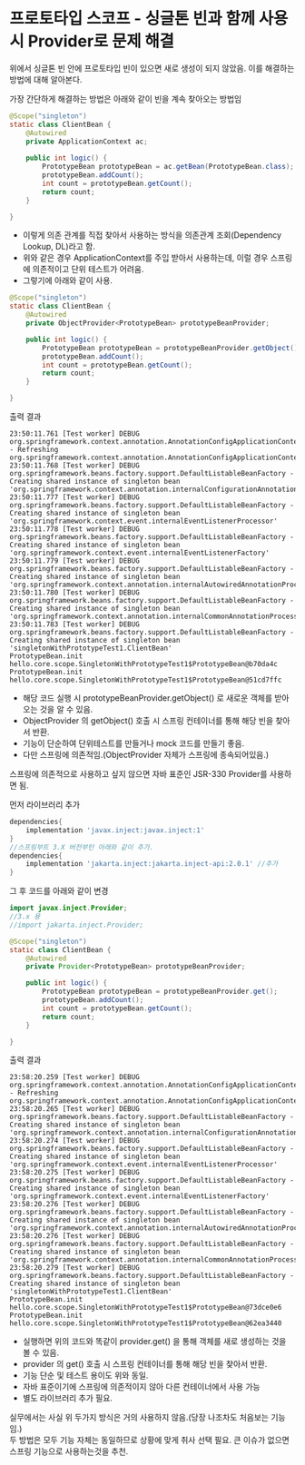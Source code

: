 # 프로토타입 스코프 - 싱글톤 빈과 함께 사용시 Provider로 문제 해결

위에서 싱글톤 빈 안에 프로토타입 빈이 있으면 새로 생성이 되지 않았음. 이를 해결하는 방법에 대해 알아본다.

가장 간단하게 해결하는 방법은 아래와 같이 빈을 계속 찾아오는 방법임
```java
@Scope("singleton")
static class ClientBean {
    @Autowired
    private ApplicationContext ac;
    
    public int logic() {
        PrototypeBean prototypeBean = ac.getBean(PrototypeBean.class);
        prototypeBean.addCount();
        int count = prototypeBean.getCount();
        return count;
    }

}
```
* 이렇게 의존 관계를 직접 찾아서 사용하는 방식을 의존관계 조회(Dependency Lookup, DL)라고 함.
* 위와 같은 경우 ApplicationContext를 주입 받아서 사용하는데, 이럴 경우 스프링에 의존적이고 단위 테스트가 어려움.
* 그렇기에 아래와 같이 사용.

```java
@Scope("singleton")
static class ClientBean {
    @Autowired
    private ObjectProvider<PrototypeBean> prototypeBeanProvider;

    public int logic() {
        PrototypeBean prototypeBean = prototypeBeanProvider.getObject();
        prototypeBean.addCount();
        int count = prototypeBean.getCount();
        return count;
    }

}
```

출력 결과
```text
23:50:11.761 [Test worker] DEBUG org.springframework.context.annotation.AnnotationConfigApplicationContext - Refreshing org.springframework.context.annotation.AnnotationConfigApplicationContext@44be0077
23:50:11.768 [Test worker] DEBUG org.springframework.beans.factory.support.DefaultListableBeanFactory - Creating shared instance of singleton bean 'org.springframework.context.annotation.internalConfigurationAnnotationProcessor'
23:50:11.777 [Test worker] DEBUG org.springframework.beans.factory.support.DefaultListableBeanFactory - Creating shared instance of singleton bean 'org.springframework.context.event.internalEventListenerProcessor'
23:50:11.778 [Test worker] DEBUG org.springframework.beans.factory.support.DefaultListableBeanFactory - Creating shared instance of singleton bean 'org.springframework.context.event.internalEventListenerFactory'
23:50:11.779 [Test worker] DEBUG org.springframework.beans.factory.support.DefaultListableBeanFactory - Creating shared instance of singleton bean 'org.springframework.context.annotation.internalAutowiredAnnotationProcessor'
23:50:11.780 [Test worker] DEBUG org.springframework.beans.factory.support.DefaultListableBeanFactory - Creating shared instance of singleton bean 'org.springframework.context.annotation.internalCommonAnnotationProcessor'
23:50:11.783 [Test worker] DEBUG org.springframework.beans.factory.support.DefaultListableBeanFactory - Creating shared instance of singleton bean 'singletonWithPrototypeTest1.ClientBean'
PrototypeBean.init hello.core.scope.SingletonWithPrototypeTest1$PrototypeBean@b70da4c
PrototypeBean.init hello.core.scope.SingletonWithPrototypeTest1$PrototypeBean@51cd7ffc
```
* 해당 코드 실행 시 prototypeBeanProvider.getObject() 로 새로운 객체를 받아오는 것을 알 수 있음.
* ObjectProvider 의 getObject() 호출 시 스프링 컨테이너를 통해 해당 빈을 찾아서 반환.
* 기능이 단순하여 단위테스트를 만들거나 mock 코드를 만들기 좋음.
* 다만 스프링에 의존적임.(ObjectProvider 자체가 스프링에 종속되어있음.)

스프링에 의존적으로 사용하고 싶지 않으면 자바 표준인 JSR-330 Provider를 사용하면 됨.

먼저 라이브러리 추가
```groovy
dependencies{
    implementation 'javax.inject:javax.inject:1'
}
//스프링부트 3.X 버전부턴 아래와 같이 추가.
dependencies{
    implementation 'jakarta.inject:jakarta.inject-api:2.0.1' //추가
}
```

그 후 코드를 아래와 같이 변경
```java
import javax.inject.Provider;
//3.x 용
//import jakarta.inject.Provider;

@Scope("singleton")
static class ClientBean {
    @Autowired
    private Provider<PrototypeBean> prototypeBeanProvider;

    public int logic() {
        PrototypeBean prototypeBean = prototypeBeanProvider.get();
        prototypeBean.addCount();
        int count = prototypeBean.getCount();
        return count;
    }

}
```
출력 결과
```text
23:58:20.259 [Test worker] DEBUG org.springframework.context.annotation.AnnotationConfigApplicationContext - Refreshing org.springframework.context.annotation.AnnotationConfigApplicationContext@72ef8d15
23:58:20.265 [Test worker] DEBUG org.springframework.beans.factory.support.DefaultListableBeanFactory - Creating shared instance of singleton bean 'org.springframework.context.annotation.internalConfigurationAnnotationProcessor'
23:58:20.274 [Test worker] DEBUG org.springframework.beans.factory.support.DefaultListableBeanFactory - Creating shared instance of singleton bean 'org.springframework.context.event.internalEventListenerProcessor'
23:58:20.275 [Test worker] DEBUG org.springframework.beans.factory.support.DefaultListableBeanFactory - Creating shared instance of singleton bean 'org.springframework.context.event.internalEventListenerFactory'
23:58:20.276 [Test worker] DEBUG org.springframework.beans.factory.support.DefaultListableBeanFactory - Creating shared instance of singleton bean 'org.springframework.context.annotation.internalAutowiredAnnotationProcessor'
23:58:20.276 [Test worker] DEBUG org.springframework.beans.factory.support.DefaultListableBeanFactory - Creating shared instance of singleton bean 'org.springframework.context.annotation.internalCommonAnnotationProcessor'
23:58:20.279 [Test worker] DEBUG org.springframework.beans.factory.support.DefaultListableBeanFactory - Creating shared instance of singleton bean 'singletonWithPrototypeTest1.ClientBean'
PrototypeBean.init hello.core.scope.SingletonWithPrototypeTest1$PrototypeBean@73dce0e6
PrototypeBean.init hello.core.scope.SingletonWithPrototypeTest1$PrototypeBean@62ea3440
```
* 실행하면 위의 코드와 똑같이 provider.get() 을 통해 객체를 새로 생성하는 것을 볼 수 있음. 
* provider 의 get() 호출 시 스프링 컨테이너를 통해 해당 빈을 찾아서 반환.
* 기능 단순 및 테스트 용이도 위와 동일.
* 자바 표준이기에 스프링에 의존적이지 않아 다른 컨테이너에서 사용 가능
* 별도 라이브러리 추가 필요.

실무에서는 사실 위 두가지 방식은 거의 사용하지 않음.(당장 나조차도 처음보는 기능임.) \
두 방법은 모두 기능 자체는 동일하므로 상황에 맞게 취사 선택 필요. 큰 이슈가 없으면 스프링 기능으로 사용하는것을 추천.